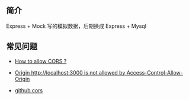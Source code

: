 ## 简介

Express + Mock 写的模拟数据，后期换成 Express + Mysql

## 常见问题

- [How to allow CORS ?](https://stackoverflow.com/questions/7067966/how-to-allow-cors#answer-7069902)

- [Origin http://localhost:3000 is not allowed by Access-Control-Allow-Origin](https://stackoverflow.com/questions/18642828/origin-http-localhost3000-is-not-allowed-by-access-control-allow-origin)

- [github cors](https://github.com/expressjs/cors)
